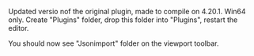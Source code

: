 Updated versio nof the original plugin, made to compile on 4.20.1.
Win64 only.
Create "Plugins" folder, drop this folder into "Plugins", restart 
the editor. 

You should now see "Jsonimport" folder on the viewport toolbar.
